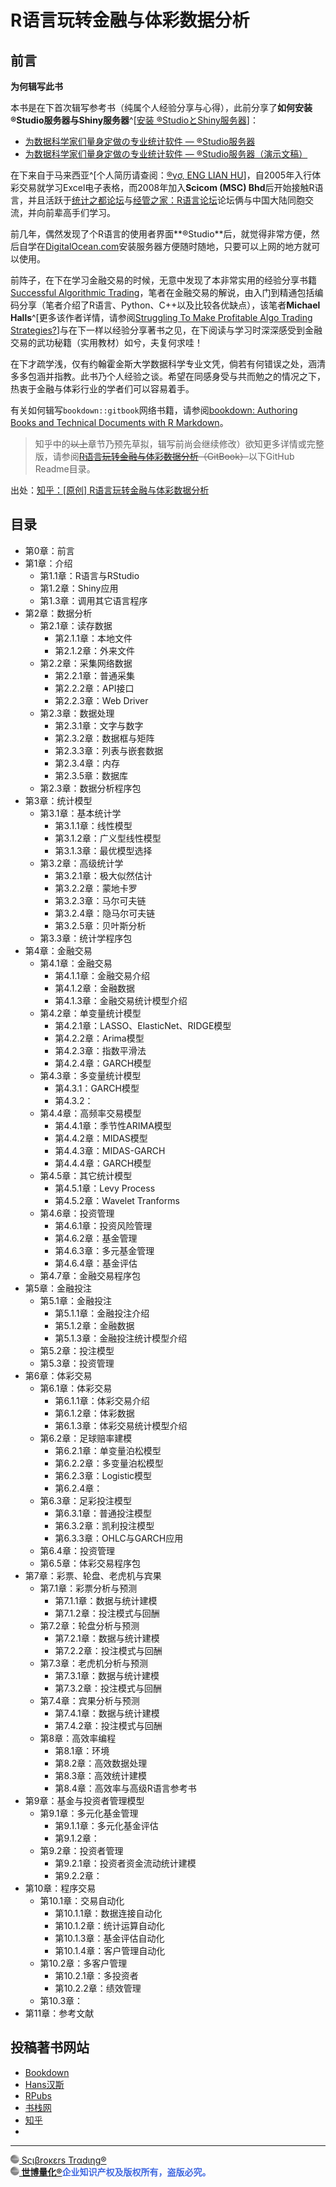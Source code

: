 # R语言玩转金融与体彩数据分析

## 前言

**为何辑写此书**
  
  本书是在下首次辑写参考书（纯属个人经验分享与心得），此前分享了**如何安装®Studio服务器与Shiny服务器**^[[安装 ®StudioとShiny服务器](https://github.com/scibrokes/setup-rstudio-server)]：

- [为数据科学家们量身定做の专业统计软件 — ®Studio服务器](https://beta.rstudioconnect.com/englianhu/Introducing-RStudio-Server-for-Data-Scientists/Introducing-RStudio-Server-for-Data-Scientists.html)
- [为数据科学家们量身定做の专业统计软件 — ®Studio服务器（演示文稿）](https://beta.rstudioconnect.com/englianhu/Introducing-RStudio-Server-for-Data-Scientists-Slides/Introducing-RStudio-Server-for-Data-Scientists-slides.html)

在下来自于马来西亚^[个人简历请查阅：[®γσ, ENG LIAN HU](https://beta.rstudioconnect.com/content/3091/ryo-eng.html)]，自2005年入行体彩交易就学习Excel电子表格，而2008年加入**Scicom (MSC) Bhd**后开始接触R语言，并且活跃于[统计之都论坛](https://d.cosx.org)与[经管之家：R语言论坛](http://bbs.pinggu.org/forum-69-1.html)论坛俩与中国大陆同胞交流，并向前辈高手们学习。

前几年，偶然发现了个R语言的使用者界面**®Studio**后，就觉得非常方便，然后自学在[DigitalOcean.com](https://m.do.co/c/aabb124120d0)安装服务器方便随时随地，只要可以上网的地方就可以使用。

前阵子，在下在学习金融交易的时候，无意中发现了本非常实用的经验分享书籍[Successful Algorithmic Trading](https://raw.githubusercontent.com/englianhu/binary.com-interview-question/master/reference/Successful%20Algorithmic%20Trading.pdf)，笔者在金融交易的解说，由入门到精通包括编码分享（笔者介绍了R语言、Python、C++以及比较各优缺点），该笔者**Michael Halls**^[更多该作者详情，请参阅[Struggling To Make Profitable Algo Trading Strategies?](https://www.quantstart.com/successful-algorithmic-trading-ebook)]与在下一样以经验分享著书之见，在下阅读与学习时深深感受到金融交易的武功秘籍（实用教材）如兮，夫复何求哇！

在下才疏学浅，仅有约翰霍金斯大学数据科学专业文凭，倘若有何错误之处，涵清多多包涵并指教。此书乃个人经验之谈。希望在同感身受与共而勉之的情况之下，热衷于金融与体彩行业的学者们可以容易着手。

有关如何辑写`bookdown::gitbook`网络书籍，请参阅[bookdown: Authoring Books and Technical Documents with R Markdown](https://bookdown.org/yihui/bookdown/)。

> 知乎中的<s>以上</s>章节乃预先草拟，辑写前尚会继续修改）欲知更多详情或完整版，请参阅<s>[R语言玩转金融与体彩数据分析](https://link.zhihu.com/?target=https%3A//github.com/englianhu/data-analysis)（GitBook）</s>以下GitHub Readme目录。

出处：[知乎：[原创] R语言玩转金融与体彩数据分析](https://zhuanlan.zhihu.com/p/30882947)

## 目录

- 第0章：前言
- 第1章：介绍
  - 第1.1章：R语言与RStudio
  - 第1.2章：Shiny应用
  - 第1.3章：调用其它语言程序
- 第2章：数据分析
  - 第2.1章：读存数据
    - 第2.1.1章：本地文件
    - 第2.1.2章：外来文件
  - 第2.2章：采集网络数据
    - 第2.2.1章：普通采集
    - 第2.2.2章：API接口
    - 第2.2.3章：Web Driver
  - 第2.3章：数据处理
    - 第2.3.1章：文字与数字
    - 第2.3.2章：数据框与矩阵
    - 第2.3.3章：列表与嵌套数据
    - 第2.3.4章：内存
    - 第2.3.5章：数据库
  - 第2.3章：数据分析程序包
- 第3章：统计模型
  - 第3.1章：基本统计学
    - 第3.1.1章：线性模型
    - 第3.1.2章：广义型线性模型
    - 第3.1.3章：最优模型选择
  - 第3.2章：高级统计学
    - 第3.2.1章：极大似然估计
    - 第3.2.2章：蒙地卡罗
    - 第3.2.3章：马尔可夫链
    - 第3.2.4章：隐马尔可夫链
    - 第3.2.5章：贝叶斯分析
  - 第3.3章：统计学程序包
- 第4章：金融交易
  - 第4.1章：金融交易
    - 第4.1.1章：金融交易介绍
    - 第4.1.2章：金融数据
    - 第4.1.3章：金融交易统计模型介绍
  - 第4.2章：单变量统计模型
    - 第4.2.1章：LASSO、ElasticNet、RIDGE模型
    - 第4.2.2章：Arima模型
    - 第4.2.3章：指数平滑法
    - 第4.2.4章：GARCH模型
  - 第4.3章：多变量统计模型 
    - 第4.3.1：GARCH模型
    - 第4.3.2：
  - 第4.4章：高频率交易模型
    - 第4.4.1章：季节性ARIMA模型
    - 第4.4.2章：MIDAS模型
    - 第4.4.3章：MIDAS-GARCH
    - 第4.4.4章：GARCH模型
  - 第4.5章：其它统计模型
    - 第4.5.1章：Levy Process
    - 第4.5.2章：Wavelet Tranforms
  - 第4.6章：投资管理
    - 第4.6.1章：投资风险管理
    - 第4.6.2章：基金管理
    - 第4.6.3章：多元基金管理
    - 第4.6.4章：基金评估
  - 第4.7章：金融交易程序包
- 第5章：金融投注
  - 第5.1章：金融投注
    - 第5.1.1章：金融投注介绍
    - 第5.1.2章：金融数据
    - 第5.1.3章：金融投注统计模型介绍
  - 第5.2章：投注模型
  - 第5.3章：投资管理
- 第6章：体彩交易
  - 第6.1章：体彩交易
    - 第6.1.1章：体彩交易介绍
    - 第6.1.2章：体彩数据
    - 第6.1.3章：体彩交易统计模型介绍
  - 第6.2章：足球赔率建模
    - 第6.2.1章：单变量泊松模型
    - 第6.2.2章：多变量泊松模型
    - 第6.2.3章：Logistic模型
    - 第6.2.4章：
  - 第6.3章：足彩投注模型
    - 第6.3.1章：普通投注模型
    - 第6.3.2章：凯利投注模型
    - 第6.3.3章：OHLC与GARCH应用
  - 第6.4章：投资管理
  - 第6.5章：体彩交易程序包
- 第7章：彩票、轮盘、老虎机与宾果
  - 第7.1章：彩票分析与预测
    - 第7.1.1章：数据与统计建模
    - 第7.1.2章：投注模式与回酬
  - 第7.2章：轮盘分析与预测
    - 第7.2.1章：数据与统计建模
    - 第7.2.2章：投注模式与回酬
  - 第7.3章：老虎机分析与预测
    - 第7.3.1章：数据与统计建模
    - 第7.3.2章：投注模式与回酬
  - 第7.4章：宾果分析与预测
    - 第7.4.1章：数据与统计建模
    - 第7.4.2章：投注模式与回酬
  - 第8章：高效率编程
    - 第8.1章：环境
    - 第8.2章：高效数据处理
    - 第8.3章：高效统计建模
    - 第8.4章：高效率与高级R语言参考书
- 第9章：基金与投资者管理模型
  - 第9.1章：多元化基金管理
    - 第9.1.1章：多元化基金评估
    - 第9.1.2章：
  - 第9.2章：投资者管理
    - 第9.2.1章：投资者资金流动统计建模
    - 第9.2.2章：
- 第10章：程序交易
  - 第10.1章：交易自动化
    - 第10.1.1章：数据连接自动化
    - 第10.1.2章：统计运算自动化
    - 第10.1.3章：基金评估自动化
    - 第10.1.4章：客户管理自动化
  - 第10.2章：多客户管理
    - 第10.2.1章：多投资者
    - 第10.2.2章：绩效管理
  - 第10.3章：
- 第11章：参考文献

## 投稿著书网站

- [Bookdown](https://bookdown.org)
- [Hans汉斯](https://www.hanspub.org)
- [RPubs](https://www.rpubs.com)
- [书栈网](https://www.bookstack.cn)
- [知乎](http://zhihu.com)
- []()

---

[<img src="figure/Scibrokes.png" height="14"/> Sςιβrοκεrs Trαdιηg®](http://www.scibrokes.com)<br>
<span style='color:RoyalBlue'>**[<img src="figure/Scibrokes.png" height="14"/> 世博量化®](http://www.scibrokes.com)企业知识产权及版权所有，盗版必究。**</span>
